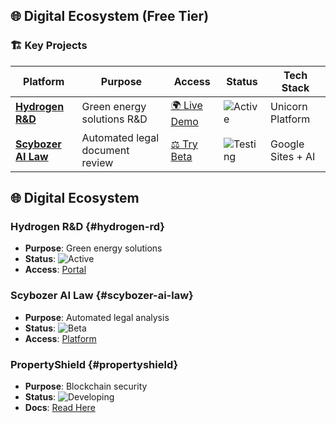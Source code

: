 ## 🌐 Digital Ecosystem (Free Tier)

### 🏗️ Key Projects
| Platform | Purpose | Access | Status | Tech Stack |
|----------|---------|--------|--------|------------|
| **[Hydrogen R&D](https://hydrogen-ai-engen-jet-man-corp.unicornplatform.page/green_energy/)** | Green energy solutions R&D | [🌍 Live Demo](https://hydrogen-ai-engen-jet-man-corp.unicornplatform.page/green_energy/) | ![Active](https://img.shields.io/badge/Live-00AA00) | Unicorn Platform |
| **[Scybozer AI Law](https://sites.google.com/view/scybozerailaw/home)** | Automated legal document review | [⚖️ Try Beta](https://sites.google.com/view/scybozerailaw/home) | ![Testing](https://img.shields.io/badge/Beta-FFD700) | Google Sites + AI |


## 🌐 Digital Ecosystem

### Hydrogen R&D {#hydrogen-rd}
- **Purpose**: Green energy solutions
- **Status**: ![Active](https://img.shields.io/badge/Status-Live-brightgreen)
- **Access**: [Portal](https://hydrogen-ai-engen-jet-man-corp.unicornplatform.page/green_energy/)

### Scybozer AI Law {#scybozer-ai-law}
- **Purpose**: Automated legal analysis
- **Status**: ![Beta](https://img.shields.io/badge/Status-Beta-yellow)
- **Access**: [Platform](https://sites.google.com/view/scybozerailaw)

### PropertyShield {#propertyshield}
- **Purpose**: Blockchain security
- **Status**: ![Developing](https://img.shields.io/badge/Status-Developing-blue)
- **Docs**: [Read Here](/docs/security.md)
